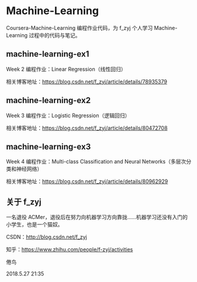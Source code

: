 # Machine-Learning
Coursera-Machine-Learning 编程作业代码，为 f_zyj 个人学习 Machine-Learning 过程中的代码与笔记。

## machine-learning-ex1
Week 2 编程作业：Linear Regression（线性回归）

相关博客地址：https://blog.csdn.net/f_zyj/article/details/78935379

## machine-learning-ex2
Week 3 编程作业：Logistic Regression（逻辑回归）

相关博客地址：https://blog.csdn.net/f_zyj/article/details/80472708

## machine-learning-ex3
Week 4 编程作业：Multi-class Classification and Neural Networks（多层次分类和神经网络）

相关博客地址：https://blog.csdn.net/f_zyj/article/details/80962929

## 关于 f_zyj
一名退役 ACMer，退役后在努力向机器学习方向靠拢……机器学习还没有入门的小学生，也是一个猫奴。

CSDN：http://blog.csdn.net/f_zyj

知乎：https://www.zhihu.com/people/f-zyj/activities

倦鸟

2018.5.27 21:35
